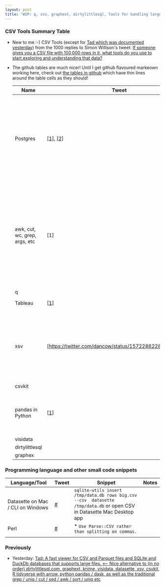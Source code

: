 ```yaml
---
layout: post
title: "WIP: q, xsv, graphext, dirtylittlesql, Tools for handling large CSV files from Simon Willison's mega replied to thread"
---
```

### CSV Tools Summary Table

* New to me :-) CSV Tools (except for [Tad which was documented yesterday](http://rolandtanglao.com/2022/09/20/p1-tad-fast-viewer-csv-parquet-sqlite-datasette-alternative/)) from the 1000 replies to Simon Willison's tweet: [If someone gives you a CSV file with 100,000 rows in it, what tools do you use to start exploring and understanding that data?](https://twitter.com/simonw/status/1572285367382061057)

* The github tables are much nicer! Until I get github flavoured markeown working here, check out [the tables in github](https://github.com/rtanglao/rtDOTcom/blob/master/_posts/2022-09-21-p1-tools-for-large-csv-files-simon-willison.md) which have thin lines around the table cells as they should!

  | Name                            | Tweet                                                        | Type                        | Notes                                                        |
  | ------------------------------- | ------------------------------------------------------------ | --------------------------- | ------------------------------------------------------------ |
  | Postgres                        | [[1]](https://twitter.com/fuzzychef/status/1572389081472208896), [[2]](https://twitter.com/fuzzychef/status/1572428556126556162) | Database                    | * Use COPY command, CSV data wrapper which lets you do CSV operations without even copying them which is good for folders<br /> |
  | awk, cut,  wc, grep, args,  etc | [1]                                                          | classic Unix CLI text tools | * xargs & many classic tools don't work with embedded commas e.g. `1, "1,2,3", 2`<br /> * They also don't work with unicode and other non classic ASCII character |
  | q                               |                                                              |                             |                                                              |
  | Tableau                         | [[1](https://twitter.com/rajko_rad/status/1572346412091969538)] | proprietary                 | * for plotting                                               |
  | xsv                             | [https://twitter.com/dancow/status/1572286228371841026]      | cli tool                    | * `xsv and csvkit, to get a sense of the size and cardinality and consistency of the data before I bother opening it up in Excel or sqlite` |
  | csvkit                          |                                                              |                             |                                                              |
  | pandas in Python                | [[1](https://twitter.com/gusthema/status/1572318946115592195)] |                             | * [thread from Gus about a 5.7GB CSV file](https://twitter.com/gusthema/status/1456607188277936132) (read_csv in batches) |
  | visidata                        |                                                              |                             |                                                              |
  | dirtylittlesql                  |                                                              |                             |                                                              |
  | graphex                         |                                                              |                             |                                                              |

### Programming language and other small code snippets

| Language/Tool                     | Tweet                                                        | Snippet                                                      | Notes |
| --------------------------------- | ------------------------------------------------------------ | ------------------------------------------------------------ | ----- |
| Datasette on Mac / CLI on Windows | [#](https://twitter.com/simonw/status/1572295332767371265)   | `sqlite-utils insert /tmp/data.db rows big.csv --csv  datasette /tmp/data.db` or open CSV in Datasette Mac Desktop app |       |
| Perl                              | [#](https://twitter.com/adambroach/status/1572510566572498944) | * `Use Parse::CSV rather than splitting on commas.`          |       |
|                                   |                                                              |                                                              |       |




### Previously

* Yesterday: [Tad:  A fast viewer for CSV and Parquet files and SQLite and DuckDb databases  that supports large files.  <-- Nice alternative to (in no order)  dirtylittlesql.com, graphext, knime, visidata, datasette, xsv, csvkit, R  tidyverse with arrow, python pandas / dask, as well as the traditional  grep / uniq / cut / sed / awk / sort / uniq etc   ](http://rolandtanglao.com/2022/09/20/p1-tad-fast-viewer-csv-parquet-sqlite-datasette-alternative/)        



